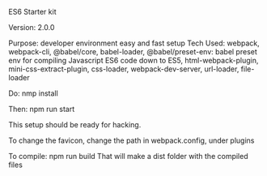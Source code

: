 ES6 Starter kit

Version: 2.0.0

Purpose: developer environment easy and fast setup
Tech Used: 
	webpack,
	webpack-cli, 
	@babel/core,
	babel-loader,
	@babel/preset-env: babel preset env for compiling Javascript ES6 code down to ES5,
	html-webpack-plugin,
	mini-css-extract-plugin,
	css-loader,
	webpack-dev-server,
	url-loader,
	file-loader

Do: nmp install

Then: npm run start

This setup should be ready for hacking. 

To change the favicon, change the path in webpack.config, under plugins

To compile: npm run build
That will make a dist folder with the compiled files